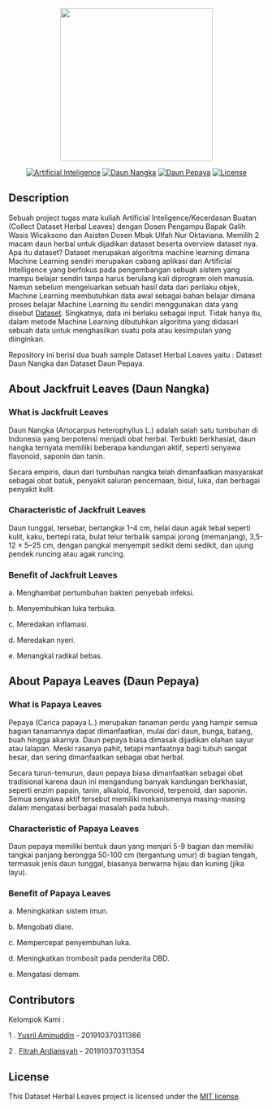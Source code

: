 <p align="center"><a href="#"><img src="https://rasvanjaya21.web.app/files/images/dataset-logo-github.svg" width="300"></a></p>

<p align="center">
<a href="https://en.wikipedia.org/wiki/Artificial_intelligence"><img src="https://rasvanjaya21.web.app/files/images/dataset-matkul-github.svg" alt="Artificial Inteligence"></a>
<a href="https://github.com/rasvanjaya21/Dataset-Daun-Nangka-dan-Pepaya_366_354/tree/master/Dataset"><img src="https://rasvanjaya21.web.app/files/images/dataset-label1-github.svg" alt="Daun Nangka"></a>
<a href="https://github.com/rasvanjaya21/Dataset-Daun-Nangka-dan-Pepaya_366_354/tree/master/Dataset"><img src="https://rasvanjaya21.web.app/files/images/dataset-label2-github.svg" alt="Daun Pepaya"></a>
<a href="https://opensource.org/licenses/MIT"><img src="https://rasvanjaya21.web.app/files/images/dataset-license-MIT-github.svg" alt="License"></a>
</p>

## Description

Sebuah project tugas mata kuliah Artificial Inteligence/Kecerdasan Buatan (Collect Dataset Herbal Leaves) dengan Dosen Pengampu Bapak Galih Wasis Wicaksono dan Asisten Dosen Mbak Ulfah Nur Oktaviana. Memilih 2 macam daun herbal untuk dijadikan dataset beserta overview dataset nya. Apa itu dataset? Dataset merupakan algoritma machine learning dimana Machine Learning sendiri merupakan cabang aplikasi dari Artificial Intelligence yang berfokus pada pengembangan sebuah sistem yang mampu belajar sendiri tanpa harus berulang kali diprogram oleh manusia. Namun sebelum mengeluarkan sebuah hasil data dari perilaku objek, Machine Learning membutuhkan data awal sebagai bahan belajar dimana proses belajar Machine Learning itu sendiri menggunakan data yang disebut <a href="#">Dataset</a>. Singkatnya, data ini berlaku sebagai input. Tidak hanya itu, dalam metode Machine Learning dibutuhkan algoritma yang didasari sebuah data untuk menghasilkan suatu pola atau kesimpulan yang diinginkan.

Repository ini berisi dua buah sample Dataset Herbal Leaves yaitu : Dataset Daun Nangka dan Dataset Daun Pepaya.

## About Jackfruit Leaves (Daun Nangka)

### What is Jackfruit Leaves

Daun Nangka (Artocarpus heterophyllus L.) adalah salah satu tumbuhan di Indonesia yang berpotensi menjadi obat herbal. Terbukti berkhasiat, daun nangka ternyata memiliki beberapa kandungan aktif, seperti senyawa flavonoid, saponin dan tanin.

Secara empiris, daun dari tumbuhan nangka telah dimanfaatkan masyarakat sebagai obat batuk, penyakit saluran pencernaan, bisul, luka, dan berbagai penyakit kulit.

### Characteristic of Jackfruit Leaves

Daun tunggal, tersebar, bertangkai 1–4 cm, helai daun agak tebal seperti kulit, kaku, bertepi rata, bulat telur terbalik sampai jorong (memanjang), 3,5-12 × 5–25 cm, dengan pangkal menyempit sedikit demi sedikit, dan ujung pendek runcing atau agak runcing.

### Benefit of Jackfruit Leaves

a. Menghambat pertumbuhan bakteri penyebab infeksi.

b. Menyembuhkan luka terbuka.

c. Meredakan inflamasi.

d. Meredakan nyeri.

e. Menangkal radikal bebas.

## About Papaya Leaves (Daun Pepaya)

### What is Papaya Leaves

Pepaya (Carica papaya L.) merupakan tanaman perdu yang hampir semua bagian tanamannya dapat dimanfaatkan, mulai dari daun, bunga, batang, buah hingga akarnya. Daun pepaya biasa dimasak dijadikan olahan sayur atau lalapan. Meski rasanya pahit, tetapi manfaatnya bagi tubuh sangat besar, dan sering dimanfaatkan sebagai obat herbal.

Secara turun-temurun, daun pepaya biasa dimanfaatkan sebagai obat tradisional karena daun ini mengandung banyak kandungan berkhasiat, seperti enzim papain, tanin, alkaloid, flavonoid, terpenoid, dan saponin. Semua senyawa aktif tersebut memiliki mekanismenya masing-masing dalam mengatasi berbagai masalah pada tubuh.

### Characteristic of Papaya Leaves

Daun pepaya memiliki bentuk daun yang menjari 5-9 bagian dan memiliki tangkai panjang berongga 50-100 cm (tergantung umur) di bagian tengah, termasuk jenis daun tunggal, biasanya berwarna hijau dan kuning (jika layu).

### Benefit of Papaya Leaves

a. Meningkatkan sistem imun.

b. Mengobati diare.

c. Mempercepat penyembuhan luka.

d. Meningkatkan trombosit pada penderita DBD.

e. Mengatasi demam.

## Contributors

Kelompok Kami :

1 . [Yusril Aminuddin](https://github.com/rasvanjaya21/) - 201910370311366

2 . [Fitrah Ardiansyah](https://github.com/fitraardiansyah/) - 201910370311354

## License

This Dataset Herbal Leaves project is licensed under the [MIT license](https://opensource.org/licenses/MIT).
